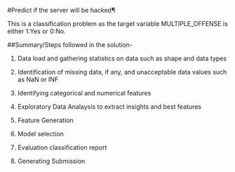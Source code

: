 #Predict if the server will be hacked¶

This is a classification problem as the target variable MULTIPLE_OFFENSE is either 1:Yes or 0:No.

##Summary/Steps followed in the solution-

1) Data load and gathering statistics on data such as shape and data types

2) Identification of missing data, if any, and unacceptable data values such as NaN or INF

3) Identifying categorical and numerical features

4) Exploratory Data Analaysis to extract insights and best features

5) Feature Generation

6) Model selection

7) Evaluation classification report

8) Generating Submission
